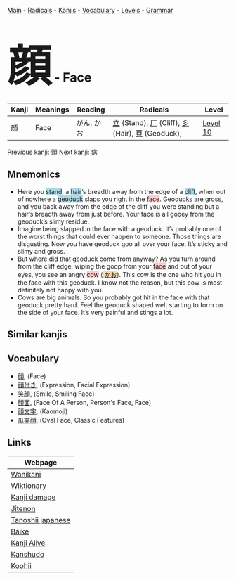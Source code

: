 <style> bigfont {font-size: 100px}</style>
[Main](../README.md) -
[Radicals](../radicals.md) -
[Kanjis](../kanjis.md) -
[Vocabulary](../vocabulary.md) -
[Levels](../levels.md) -
[Grammar](../grammar.md)
# <bigfont> 顔</bigfont> - Face 

| Kanji | Meanings | Reading | Radicals | Level |
| --- | --- | --- | --- | --- |
| 顔 | Face | がん, かお | [立](../radicals/立.md) (Stand), [厂](../radicals/厂.md) (Cliff), [彡](../radicals/彡.md) (Hair), [頁](../radicals/頁.md) (Geoduck),  | [Level 10](../levels/wk_level10.md) |

Previous kanji: [頭](頭.md) Next kanji: [病](病.md) 

## Mnemonics
 * Here you <span style="background-color:#ADD8E6"> stand</span>, a <span style="background-color:#ADD8E6"> hair</span>’s breadth away from the edge of a <span style="background-color:#ADD8E6"> cliff</span>, when out of nowhere a <span style="background-color:#ADD8E6"> geoduck</span> slaps you right in the <span style="background-color:#ffcccb"> face</span>. Geoducks are gross, and you back away from the edge of the cliff you were standing but a hair’s breadth away from just before. Your face is all gooey from the geoduck’s slimy residue.
* Imagine being slapped in the face with a geoduck. It’s probably one of the worst things that could ever happen to someone. Those things are disgusting. Now you have geoduck goo all over your face. It’s sticky and slimy and gross.
* But where did that geoduck come from anyway? As you turn around from the cliff edge, wiping the goop from your <span style="background-color:#ffcccb"> face</span> and out of your eyes, you see an angry <span style="background-color:#ffcccb"> cow</span> (<span style="background-color:#fed8b1"> [かお](https://jisho.org/search/かお)</span>). This cow is the one who hit you in the face with this geoduck. I know not the reason, but this cow is most definitely not happy with you.
* Cows are big animals. So you probably got hit in the face with that geoduck pretty hard. Feel the geoduck shaped welt starting to form on the side of your face. It’s very painful and stings a lot.


## Similar kanjis
 


## Vocabulary
 * [顔](../vocabulary/顔.md), (Face)
* [顔付き](../vocabulary/顔.md), (Expression, Facial Expression)
* [笑顔](../vocabulary/顔.md), (Smile, Smiling Face)
* [顔面](../vocabulary/顔.md), (Face Of A Person, Person's Face, Face)
* [顔文字](../vocabulary/顔.md), (Kaomoji)
* [瓜実顔](../vocabulary/顔.md), (Oval Face, Classic Features)



## Links 

| Webpage |
| --- |
| [Wanikani          ](https://www.wanikani.com/kanji/顔) |
| [Wiktionary        ](https://en.wiktionary.org/wiki/顔) |
| [Kanji damage      ](http://www.kanjidamage.com/kanji/search?utf8=✓&q=顔) |
| [Jitenon           ](https://jitenon.com/kanji/顔) |
| [Tanoshii japanese ](https://www.tanoshiijapanese.com/dictionary/kanji.cfm?k=顔) |
| [Baike             ](https://baike.baidu.com/item/顔) |
| [Kanji Alive       ](https://app.kanjialive.com/顔) |
| [Kanshudo          ](https://www.kanshudo.com/searchmn?q=顔) |
| [Koohii            ](https://kanji.koohii.com/study/kanji/顔) |
